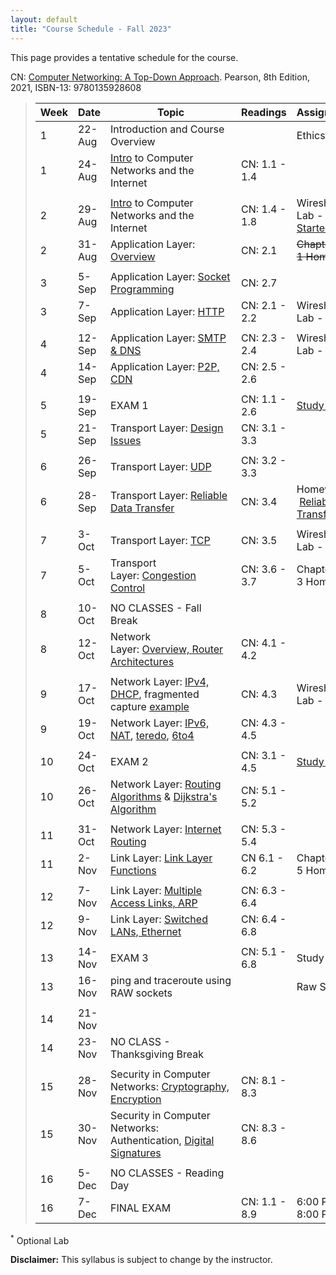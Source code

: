 ```yaml
---
layout: default
title: "Course Schedule - Fall 2023"
---
```


This page provides a tentative schedule for the course.

CN: [Computer Networking: A Top-Down Approach](https://www.pearson.com/us/higher-education/program/Kurose-Pearson-e-Text-Computer-Networking-Access-Card-8th-Edition/PGM2877610.html). Pearson, 8th Edition, 2021, ISBN-13: 9780135928608

>| Week | Date | Topic | Readings | Assignments |
>|---|---|---|---|---|
>| 1 | 22-Aug | Introduction and Course Overview |  | Ethics |
>| 1 | 24-Aug | [Intro](slides/chapter_1.pdf) to Computer Networks and the Internet | CN: 1.1 - 1.4 |  |
>|  |  |  |  |  |
>| 2 | 29-Aug | [Intro](slides/chapter_1.pdf) to Computer Networks and the Internet | CN: 1.4 - 1.8 | Wireshark Lab - [Getting Started](../labs/files/Wireshark_Intro_v8.1.pdf) |
>| 2 | 31-Aug | Application Layer: [Overview](slides/chapter_2.pdf) | CN: 2.1 | <s>Chapter 1 Homework</s> |
>|  |  |  |  |  |
>| 3 | 5-Sep | Application Layer: [Socket Programming](slides/chapter_2.pdf) | CN: 2.7 |  |
>| 3 | 7-Sep | Application Layer: [HTTP](slides/chapter_2.pdf) | CN: 2.1 - 2.2 | Wireshark Lab - [HTTP](../labs/files/Wireshark_HTTP_v8.1.pdf) |
>|  |  |  |  |  |
>| 4 | 12-Sep | Application Layer: [SMTP & DNS](slides/chapter_2.pdf) | CN: 2.3 - 2.4 | Wireshark Lab - [DNS](../labs/files/Wireshark_DNS_v8.1.pdf) |
>| 4 | 14-Sep | Application Layer: [P2P, CDN](slides/chapter_2.pdf) | CN: 2.5 - 2.6 | |
>|  |  |  |  |  |
>| 5 | 19-Sep | EXAM 1 | CN: 1.1 - 2.6 | [Study Guide](../exams/exam1_study_guide.html) |
>| 5 | 21-Sep | Transport Layer: [Design Issues](slides/chapter_3.pdf) | CN: 3.1 - 3.3 | |
>|  |  |  |  |  |
>| 6 | 26-Sep | Transport Layer: [UDP](slides/chapter_3.pdf) | CN: 3.2 - 3.3 | |
>| 6 | 28-Sep | Transport Layer: [Reliable Data Transfer](slides/chapter_3.pdf) | CN: 3.4 | Homework - [Reliable Data Transfer](../labs/rdt.html) |
>|  |  |  |  |  |
>| 7 | 3-Oct | Transport Layer: [TCP](slides/chapter_3.pdf) | CN: 3.5 | Wireshark Lab - [TCP]((../labs/files/Wireshark_TCP_v8.1.pdf)) |
>| 7 | 5-Oct | Transport Layer: [Congestion Control](slides/chapter_3.pdf) | CN: 3.6 - 3.7 | Chapter 3 Homework |
>|  |  |  |  |  |
>| 8 | 10-Oct | NO CLASSES - Fall Break |  |  |
>| 8 | 12-Oct | Network Layer: [Overview, Router Architectures](slides/chapter_4.pdf) | CN: 4.1 - 4.2 |  |
>|  |  |  |  |  |
>| 9 | 17-Oct | Network Layer: [IPv4, DHCP](slides/chapter_4.pdf), fragmented capture [example](files\mtu.pcapng) | CN: 4.3 | Wireshark Lab - DHCP |
>| 9 | 19-Oct | Network Layer: [IPv6, NAT](slides/chapter_4.pdf), [teredo](files\teredo.pcap), [6to4](files\6to4.pcap) | CN: 4.3 - 4.5 | |
>|  |  |  |  |  |
>| 10 | 24-Oct | EXAM 2 | CN: 3.1 - 4.5 | [Study Guide](../exams/exam2_study_guide.html) |
>| 10 | 26-Oct | Network Layer: [Routing Algorithms](slides/chapter_5.pdf) & [Dijkstra's Algorithm](slides/dijkstra_algorithm.pdf) | CN: 5.1 - 5.2 |  |
>|  |  |  |  |  |
>| 11 | 31-Oct | Network Layer: [Internet Routing](slides/chapter_5.pdf) | CN: 5.3 - 5.4 |  |
>| 11 | 2-Nov | Link Layer: [Link Layer Functions](slides/chapter_6.pdf) | CN 6.1 - 6.2 | Chapter 5 Homework |
>|  |  |  |  |  |
>| 12 | 7-Nov | Link Layer: [Multiple Access Links, ARP](slides/chapter_6.pdf) | CN: 6.3 - 6.4 |  |
>| 12 | 9-Nov | Link Layer: [Switched LANs, Ethernet](slides/chapter_6.pdf) | CN: 6.4 - 6.8 |  |
>|  |  |  |  |  |
>| 13 | 14-Nov | EXAM 3 | CN: 5.1 - 6.8 | Study Guide |
>| 13 | 16-Nov | ping and traceroute using RAW sockets |  | Raw Sockets  |
>|  |  |  |  |  |
>| 14 | 21-Nov |  |  |  |
>| 14 | 23-Nov | NO CLASS - Thanksgiving Break |  |  |
>|  |  |  |  |  |
>| 15 | 28-Nov | Security in Computer Networks: [Cryptography, Encryption](slides/chapter_8.pdf) | CN: 8.1 - 8.3 |  |
>| 15 | 30-Nov | Security in Computer Networks: Authentication, [Digital Signatures](slides/chapter_8.pdf) | CN: 8.3 - 8.6 |  |
>|  |  |  |  |  |
>| 16 | 5-Dec | NO CLASSES - Reading Day |  |  |
>| 16 | 7-Dec | FINAL EXAM | CN: 1.1 - 8.9 | 6:00 PM - 8:00 PM |

<sup>*</sup> Optional Lab

**Disclaimer:** This syllabus is subject to change by the instructor.
